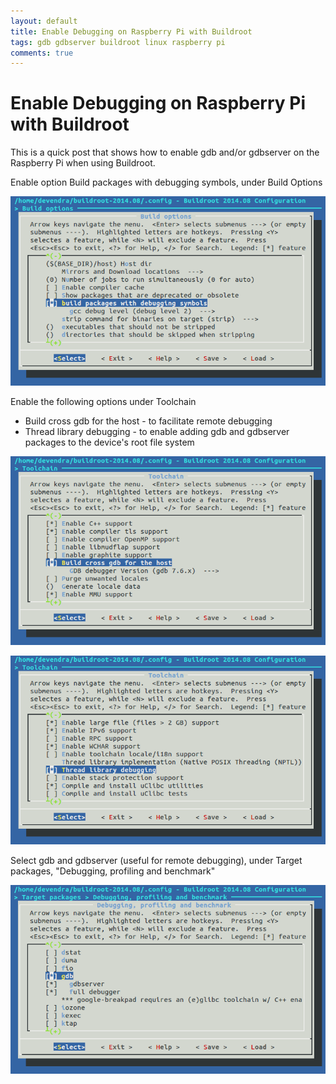 ```yaml
---
layout: default
title: Enable Debugging on Raspberry Pi with Buildroot
tags: gdb gdbserver buildroot linux raspberry pi
comments: true
---
```

# Enable Debugging on Raspberry Pi with Buildroot

This is a quick post that shows how to enable gdb and/or gdbserver on the Raspberry Pi when using Buildroot.

Enable option Build packages with debugging symbols, under Build Options

![debugging symbols](/assets/img/buildroot-build-options-symbols.png)

Enable the following options under Toolchain

* Build cross gdb for the host - to facilitate remote debugging
* Thread library debugging - to enable adding gdb and gdbserver packages to the device's root file system

![cross gdb on host](/assets/img/buildroot-toolchain-cross-gdb.png)

![Thread library debugging](/assets/img/buildroot-toolchain-thread-lib-debug.png)

Select gdb and gdbserver (useful for remote debugging), under Target packages, "Debugging, profiling and benchmark"

![gdb and gdbserver](/assets/img/buildroot-packages-gdb.png)
